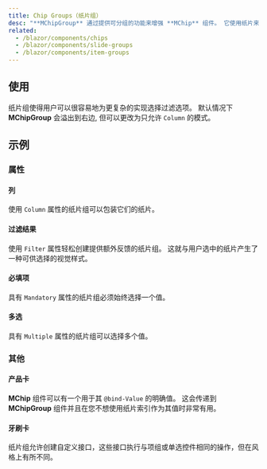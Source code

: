 ```yaml
---
title: Chip Groups（纸片组）
desc: "**MChipGroup** 通过提供可分组的功能来增强 **MChip** 组件。 它使用纸片来创建选择组。"
related:
  - /blazor/components/chips
  - /blazor/components/slide-groups
  - /blazor/components/item-groups
---
```


## 使用

纸片组使得用户可以很容易地为更复杂的实现选择过滤选项。 默认情况下 **MChipGroup** 会溢出到右边, 但可以更改为只允许 `Column` 的模式。

<chip-groups-usage></chip-groups-usage>

## 示例

### 属性

#### 列

使用 `Column` 属性的纸片组可以包装它们的纸片。

<masa-example file="Examples.components.chip_groups.Column"></masa-example>

#### 过滤结果

使用 `Filter` 属性轻松创建提供额外反馈的纸片组。 这就与用户选中的纸片产生了一种可供选择的视觉样式。

<masa-example file="Examples.components.chip_groups.FilterResults"></masa-example>

#### 必填项

具有 `Mandatory` 属性的纸片组必须始终选择一个值。

<masa-example file="Examples.components.chip_groups.Mandatory"></masa-example>

#### 多选

具有 `Multiple` 属性的纸片组可以选择多个值。

<masa-example file="Examples.components.chip_groups.Multiple"></masa-example>

### 其他

#### 产品卡

**MChip** 组件可以有一个用于其 `@bind-Value` 的明确值。 这会传递到 **MChipGroup** 组件并且在您不想使用纸片索引作为其值时非常有用。

<masa-example file="Examples.components.chip_groups.ProductCard"></masa-example>

#### 牙刷卡

纸片组允许创建自定义接口，这些接口执行与项组或单选控件相同的操作，但在风格上有所不同。

<masa-example file="Examples.components.chip_groups.ToothbrushCard"></masa-example>